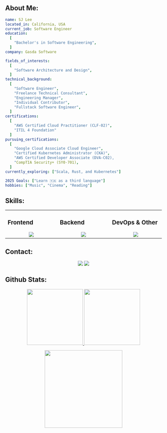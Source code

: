 
## About Me:
```yaml
name: SJ Lee
located_in: California, USA
current_job: Software Engineer
education:
  [
    "Bachelor's in Software Engineering",
  ]
company: Gasda Software

fields_of_interests:
  [
    "Software Architecture and Design",
  ]
technical_background:
  [
    "Software Engineer",
    "Freelance Technical Consultant",
    "Engineering Manager",
    "Individual Contributor",
    "Fullstack Software Engineer",
  ]
certifications: 
  [
    "AWS Certified Cloud Practitioner (CLF-02)",
    "ITIL 4 Foundation"
  ]  
pursuing_certifications:
  [
    "Google Cloud Associate Cloud Engineer",
    "Certified Kubernetes Administrator (CKA)",
    "AWS Certified Developer Associate (DVA-C02),
    "CompTIA Security+ (SY0-701),
  ]
currently_exploring: ["Scala, Rust, and Kubernetes"]

2025 Goals: ["Learn 🇹🇷 as a third language"]
hobbies: ["Music", "Cinema", "Reading"]
```
## Skills:

<table><tr><td valign="top" width="25%">

### Frontend  
<a href="https://github.com/0xsj">
<div align="center">  
       <img src="https://skillicons.dev/icons?i=typescript,javascript,react,vite,next,gatsby,html,css,sass,materialui,tailwind,&perline=4" /> 
</div>
</a>
</td><td valign="top" width="25%">
        
### Backend
<a href="https://github.com/0xsj">
<div align="center">
       <img src="https://skillicons.dev/icons?i=typescript,javascript,go,dotnet,python,express,nest,graphql,spring,django,flask,fastapi,postgres,mysql,redis,&perline=4" /> 
</div>
</a>

</td><td valign="top" width="25%">
  
### DevOps & Other
<a href="https://github.com/0xsj">
<div align="center">
       <img src="https://skillicons.dev/icons?i=docker,k8s,aws,gcp,vercel,supabase,rabbitmq,git,gitlab,github,npm,yarn,figma,&perline=4" /> 
</div>
</a>
</td>
</tr></table>


## Contact:
<div align="center">
    <a href="https://www.linkedin.com/in/0xsjl/" target="_blank"><img src="https://img.shields.io/badge/-SJ%20Lee-0077B5?style=flat&logo=Linkedin&logoColor=white"/></a>
    <a target="_blank" href="mailto:sjtommylee@gmail.com"><img src="https://img.shields.io/badge/-sjtommylee@gmail.com-D14836?style=flat&logo=Gmail&logoColor=white"/></a>
    
</div>

 ## Github Stats:
<p align="center">
    <a href="https://github.com/0xsj">
        <img height="180em" src="https://github-readme-stats-git-masterrstaa-rickstaa.vercel.app/api?username=0xsj&show_icons=true&theme=onedark&include_all_commits=true&count_private=true&hide_border=true&rank_icon=github"/>
        <img height="180em" src="https://github-readme-stats-eight-theta.vercel.app/api/top-langs/?username=0xsj&langs_count=12&layout=compact&langs_count=8&theme=onedark&include_all_commits=true&count_private=true&hide_border=true" />
    </a>
</p>
<!-- Activity Graph -->
<p align="center">
  <a href="https://github.com/0xsj">
    <img height=250 src="https://github-readme-activity-graph.vercel.app/graph?username=0xsj&bg_color=282c34&color=FDFD96&line=FDFD96&point=FFFFFF&area_color=79FE96&border_radius=24.5&title_color=FDFD96&border_radius=20px"/>
  </a> 
</p>
<br>
